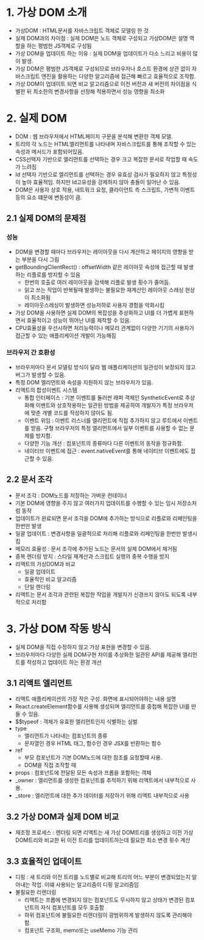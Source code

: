 # 1. 가상 DOM 소개

- 가상DOM : HTML문서를 자바스크립트 객체로 모델링 한 것
- 실제 DOM과의 차이점 : 실제 DOM은 노드 객체로 구성되고 가상DOM은 설명 역할을 하는 평범한 JS객체로 구성됨
- 가상 DOM을 업데이트 하는 이유 : 실제 DOM을 업데이트가 다소 느리고 비용이 많이 발생.
- 가상 DOM은 평범한 JS객체로 구성되므로 브라우저나 호스트 환경에 상관 없이 자바스크립트 엔진을 활용하는 다양한 알고리즘에 접근해 빠르고 효율적으로 조작함.
- 가상 DOM이 업데이트 되면 비교 알고리즘으로 이전 버전과 새 버전의 차이점을 식별한 뒤 최소한의 변경사항을 선정해 적용하면서 성능 영향을 최소화

# 2. 실제 DOM

- DOM : 웹 브라우저에서 HTML페이지 구문을 분석해 변환한 객체 모델.
- 트리의 각 노드는 HTML엘리먼트를 나타내며 자바스크립트를 통해 조작할 수 있는 속성과 메서드가 포함되어있음.
- CSS선택자 기반으로 엘리먼트를 선택하는 경우 크고 복잡한 문서로 작업할 때 속도가 느려짐
- Id 선택자 기반으로 엘리먼트를 선택하는 경우 유효성 검사가 필요하지 않고 특정성이 높아 효율적임. 하지만 Id고유성을 강제하지 않아 충돌이 일어난 수 있음.
- DOM은 사용자 상호 작용, 네트워크 요청, 클라이언트 측 스크립트, 가변적 이벤트 등의 요소 떄문에 변동성이 큼.

## 2.1 실제 DOM의 문제점

### 성능

- DOM을 변경할 때마다 브라우저는 레이아웃을 다시 계산하고 페이지의 영향을 받는 부분을 다시 그림
- getBoundingClientRect() : offsetWidth 같은 레이아웃 속성에 접근할 때 발생하는 리플로를 방지할 수 있음
    - 한번의 호출로 여러 레이아웃을 검색해 리플로 발생 횟수가 줄어듬.
    - 읽고 쓰는 작업이 반복될때 발생하는 불필요한 재계산인 레이아웃 스레싱 현상이 최소화됨
    - 레이아웃스레싱이 발생하면 성능저하로 사용자 경험을 악화시킴
- 가상 DOM을 사용하면 실제 DOM의 복잡성을 추상화하고 UI를 더 가볍게 표현하면서 효율적이고 성능이 뛰어난 UI를 제작할 수 있음.
- CPU효율성을 우선시하면 처리능력이나 메모리 관계없이 다양한 기기의 사용자가 접근할 수 있는 애플리케이션 개발이 가능해짐

### 브라우저 간 호환성

- 브라우저마다 문서 모델링 방식이 달라 웹 애플리케이션의 일관성이 보장되지 않고 버그가 발생할 수 있음.
- 특정 DOM 엘리먼트와 속성을 지원하지 않는 브라우저가 있음.
- 리액트의 합성이벤트 시스템
    - 통합 인터페이스 : 기본 이벤트를 둘러싼 래퍼 객체인 SyntheticEvent로 추상화해 이벤트와 상호작용하는 일관된 방법을 제공하여 개발자가 특정 브라우저에 맞춘 개별 코드를 작성하지 않아도 됨.
    - 이벤트 위임 : 이벤트 리스너를 엘리먼트에 직접 추가하지 않고 루트에서 이벤트를 받음. 구형 브라우저의 특정 엘리먼트에서 일부 이벤트를 사용할 수 없는 문제를 방지함.
    - 다양한 기능 개선 : 컴포넌트의 종류마다 다른 이벤트의 동작을 정규화함.
    - 네이티브 이벤트에 접근 : event.nativeEvent를 통해 네이티브 이벤트에도 접근할 수 있음.

## 2.2 문서 조각

- 문서 조각 : DOM노드를 저장하는 가벼운 컨테이너
- 기본 DOM에 영향을 주지 않고 여러가지 업데이트를 수행할 수 있는 임시 저장소처럼 동작
- 업데이트가 완료되면 문서 조각을 DOM에 추가하는 방식으로 리플로와 리페인팅을 한번만 발생
- 일괄 업데이트 : 변경사항을 일괄적으로 처리해 리플로와 리페인팅을 한번만 발생시킴
- 메모리 효율성 : 문서 조각에 추가된 노드는 문서의 실제 DOM에서 제거됨
- 중복 렌더링 방지 : 스타일 재계산과 스크립트 실행의 중복 수행을 방지
- 리액트의 가상DOM과 비교
    - 일괄 업데이트
    - 효율적인 비교 알고리즘
    - 단일 렌더링
- 리액트는 문서 조각과 관련된 복잡한 작업을 개발자가 신경쓰지 않아도 되도록 내부적으로 처리함

# 3. 가상 DOM 작동 방식

- 실제 DOM을 직접 수정하지 않고 가상 표현을 변경할 수 있음.
- 브라우저마다 다양한 실제 DOM구현 차이를 추상화한 일관된 API를 제공해 엘리먼트를 작성하고 업데이트 하는 환경 개선

## 3.1 리액트 엘리먼트

- 리액트 애플리케이션의 가장 작은 구성. 화면에 표시되어야하는 내용 설명
- React.createElement함수를 사용해 생성되며 엘리먼트를 중첩해 복잡한 UI를 만들 수 있음.
- $$typeof : 객체가 유효한 엘리먼트인지 식별하는 심벌
- type
    - 엘리먼트가 나타내는 컴포넌트의 종류
    - 문자열인 경우 HTML 태그, 함수인 경우 JSX를 반환하는 함수
- ref
    - 부모 컴포넌트가 기본 DOM노드에 대한 참조를 요청할때 사용.
    - DOM을 직접 조작할 때
- props : 컴포넌트에 전달된 모든 속성과 프롭을 포함하는 객체
- _owner : 엘리먼트를 생성한 컴포넌트를 추적하기 위해 리액트에서 내부적으로 사용.
- _store : 엘리먼트에 대한 추가 데이터를 저장하기 위해 리액트 내부적으로 사용

## 3.2 가상 DOM과 실제 DOM 비교

- 재조정 프로세스 : 렌더링 되면 리액트는 새 가상 DOM트리를 생성하고 이전 가상 DOM트리와 비교한 뒤 이전 트리를 업데이트하는데 필요한 최소 변경 횟수 계산

## 3.3 효율적인 업데이트

- 디핑 : 새 트리와 이전 트리를 노드별로 비교해 트리의 어느 부분이 변경되었는지 알아내는 작업. 이떄 사용되는 알고리즘이 디핑 알고리즘임
- 불필요한 리랜더링
    - 리액트는 프롭에 변경되지 않는 컴포넌트도 무시하지 않고 상태가 변경된 컴포넌트의 자식 컴포넌트를 모두 호출함
    - 하위 컴포넌트에 불필요한 리렌더링이 광범위하게 발생하지 않도록 관리해야함.
    - 컴포넌트 구조화, memo또는 useMemo 기능 관리
